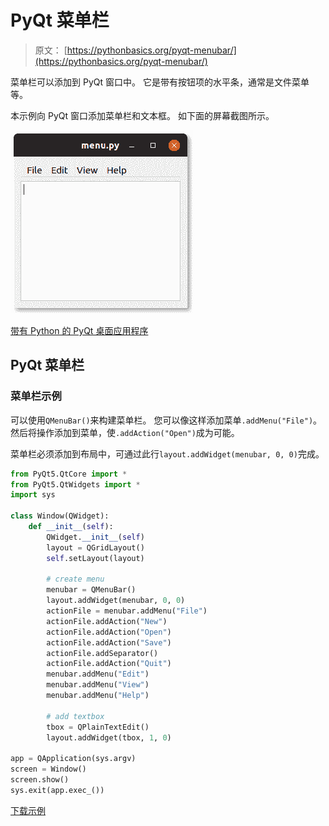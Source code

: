 # PyQt 菜单栏

> 原文： [https://pythonbasics.org/pyqt-menubar/](https://pythonbasics.org/pyqt-menubar/)

菜单栏可以添加到 PyQt 窗口中。 它是带有按钮项的水平条，通常是文件菜单等。

本示例向 PyQt 窗口添加菜单栏和文本框。 如下面的屏幕截图所示。

![menubar in pyqt](img/93ba1beccbdd7671d2f987f5d8ce0ffb.jpg)


[带有 Python 的 PyQt 桌面应用程序](https://gum.co/pysqtsamples)

## PyQt 菜单栏

### 菜单栏示例

可以使用`QMenuBar()`来构建菜单栏。 您可以像这样添加菜单`.addMenu("File")`。 然后将操作添加到菜单，使`.addAction("Open")`成为可能。

菜单栏必须添加到布局中，可通过此行`layout.addWidget(menubar, 0, 0)`完成。

```py
from PyQt5.QtCore import *
from PyQt5.QtWidgets import *
import sys

class Window(QWidget):
    def __init__(self):
        QWidget.__init__(self)
        layout = QGridLayout()
        self.setLayout(layout)

        # create menu
        menubar = QMenuBar()
        layout.addWidget(menubar, 0, 0)
        actionFile = menubar.addMenu("File")
        actionFile.addAction("New")
        actionFile.addAction("Open")
        actionFile.addAction("Save")
        actionFile.addSeparator()
        actionFile.addAction("Quit")
        menubar.addMenu("Edit")
        menubar.addMenu("View")
        menubar.addMenu("Help")

        # add textbox
        tbox = QPlainTextEdit()
        layout.addWidget(tbox, 1, 0)

app = QApplication(sys.argv)
screen = Window()
screen.show()
sys.exit(app.exec_())

```

[下载示例](https://gum.co/pysqtsamples)